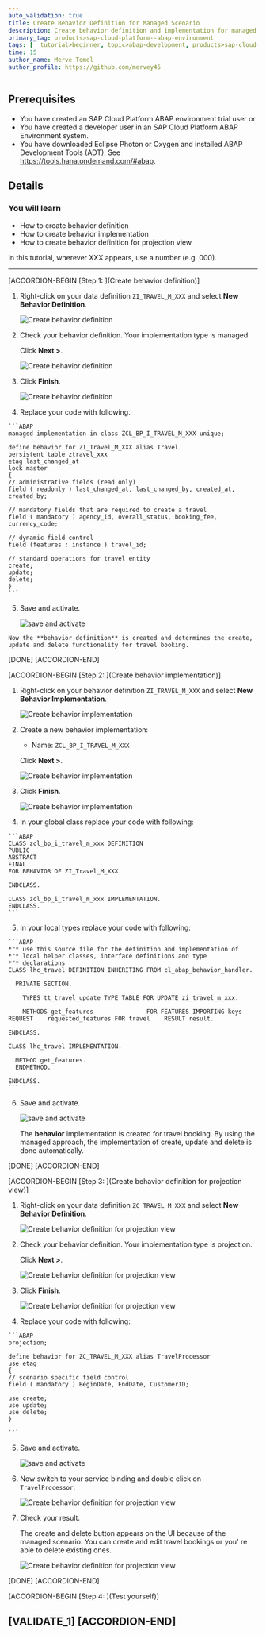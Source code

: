 ```yaml
---
auto_validation: true
title: Create Behavior Definition for Managed Scenario
description: Create behavior definition and implementation for managed scenario.
primary_tag: products>sap-cloud-platform--abap-environment
tags: [  tutorial>beginner, topic>abap-development, products>sap-cloud-platform ]
time: 15
author_name: Merve Temel
author_profile: https://github.com/mervey45
---
```


## Prerequisites  
- You have created an SAP Cloud Platform ABAP environment trial user or
- You have created a developer user in an SAP Cloud Platform ABAP Environment system.
- You have downloaded Eclipse Photon or Oxygen and installed ABAP Development Tools (ADT). See <https://tools.hana.ondemand.com/#abap>.

## Details
### You will learn  
  - How to create behavior definition
  - How to create behavior implementation
  - How to create behavior definition for projection view

In this tutorial, wherever XXX appears, use a number (e.g. 000).

---

[ACCORDION-BEGIN [Step 1: ](Create behavior definition)]
  1. Right-click on your data definition `ZI_TRAVEL_M_XXX` and select **New Behavior Definition**. 

      ![Create behavior definition](definition.png)

  2. Check your behavior definition. Your implementation type is managed.

     Click **Next >**.

      ![Create behavior definition](definition2.png)

  3. Click **Finish**.

      ![Create behavior definition](definition3.png)

  4. Replace your code with following.

    ```ABAP
    managed implementation in class ZCL_BP_I_TRAVEL_M_XXX unique;

    define behavior for ZI_Travel_M_XXX alias Travel
    persistent table ztravel_xxx
    etag last_changed_at
    lock master
    {
    // administrative fields (read only)
    field ( readonly ) last_changed_at, last_changed_by, created_at, created_by;

    // mandatory fields that are required to create a travel
    field ( mandatory ) agency_id, overall_status, booking_fee, currency_code;

    // dynamic field control
    field (features : instance ) travel_id;

    // standard operations for travel entity
    create;
    update;
    delete;
    }
    ```

  5. Save and activate.

      ![save and activate](activate.png)

    Now the **behavior definition** is created and determines the create, update and delete functionality for travel booking.


[DONE]
[ACCORDION-END]

[ACCORDION-BEGIN [Step 2: ](Create behavior implementation)]
  1. Right-click on your behavior definition `ZI_TRAVEL_M_XXX` and select **New Behavior Implementation**.

      ![Create behavior implementation](implementation.png)

  2. Create a new behavior implementation:

     - Name: `ZCL_BP_I_TRAVEL_M_XXX`

     Click **Next >**.

      ![Create behavior implementation](implementation2.png)

  3. Click **Finish**.

      ![Create behavior implementation](implementation3.png)

  4. In your global class replace your code with following:

    ```ABAP
    CLASS zcl_bp_i_travel_m_xxx DEFINITION
    PUBLIC
    ABSTRACT
    FINAL
    FOR BEHAVIOR OF ZI_Travel_M_XXX.

    ENDCLASS.

    CLASS zcl_bp_i_travel_m_xxx IMPLEMENTATION.
    ENDCLASS.
    ```

  5. In your local types replace your code with following:

    ```ABAP
    *"* use this source file for the definition and implementation of
    *"* local helper classes, interface definitions and type
    *"* declarations
    CLASS lhc_travel DEFINITION INHERITING FROM cl_abap_behavior_handler.

      PRIVATE SECTION.

        TYPES tt_travel_update TYPE TABLE FOR UPDATE zi_travel_m_xxx.

        METHODS get_features               FOR FEATURES IMPORTING keys REQUEST    requested_features FOR travel    RESULT result.

    ENDCLASS.

    CLASS lhc_travel IMPLEMENTATION.

      METHOD get_features.
      ENDMETHOD.

    ENDCLASS.
    ```

  6. Save and activate.

      ![save and activate](activate.png)

     The **behavior** implementation is created for travel booking. By using the managed approach, the implementation of create, update and delete is done automatically.

[DONE]
[ACCORDION-END]

[ACCORDION-BEGIN [Step 3: ](Create behavior definition for projection view)]
  1. Right-click on your data definition `ZC_TRAVEL_M_XXX` and select **New Behavior Definition**.

      ![Create behavior definition for projection view](projection.png)

  2. Check your behavior definition. Your implementation type is projection.

     Click **Next >**.

      ![Create behavior definition for projection view](projection2.png)

  3. Click **Finish**.

      ![Create behavior definition for projection view](projection3.png)

  4. Replace your code with following:

    ```ABAP
    projection;

    define behavior for ZC_TRAVEL_M_XXX alias TravelProcessor
    use etag
    {
    // scenario specific field control
    field ( mandatory ) BeginDate, EndDate, CustomerID;

    use create;
    use update;
    use delete;
    }

    ```

  5. Save and activate.

      ![save and activate](activate.png)

  6. Now switch to your service binding and double click on `TravelProcessor`.

      ![Create behavior definition for projection view](projection4.png)

  7. Check your result.

     The create and delete button appears on the UI because of the managed scenario.
     You can create and edit travel bookings or you' re able to delete existing ones.

      ![Create behavior definition for projection view](projection5.png)

[DONE]
[ACCORDION-END]


[ACCORDION-BEGIN [Step 4: ](Test yourself)]

[VALIDATE_1]
[ACCORDION-END]
---

